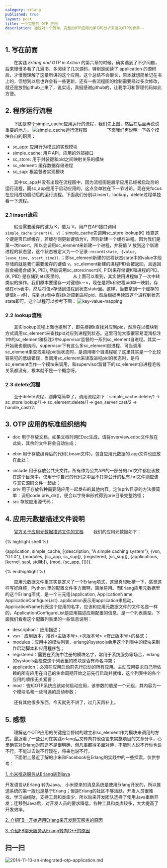 ```yaml
---
category: erlang  
published: true  
layout: post  
title: 一个完整的 OTP 应用 
description: 通过对一个简单、完整的OTP应用的学习和分析来进入OTP的世界~~ 
---  
```


 
## 1. 写在前面  
　　在实践 *Erlang and OTP in Action* 的第六章的时候，确实遇到了不少问题，后来慢慢多看了几遍书，多阅读了几次源码，特别是阅读了 application 的源码后，才慢慢理解了这章所讲的这个应用。这个总结不会很长，原本就想简单记在书上的，但想到以后也许会有一些更新，还有一些流程图的绘制需要经过多次修改，就还是放到github上来了，说实话，真挺感谢github的，让我学习和管理代码如此方便。

## 2. 程序运行流程  
　　下图是整个simple_cache应用运行的流程，我们先上图，然后在后面再说说重要的地方。
![simple_cache运行流程图](../../images/simple_cache.jpg)
　　
　　下面我们再说明一下各个模块各自的职责：  

- sc_app: 应用行为模式的实现模块  
- simple_cache: 用户API，应用的外部接口  
- sc_store: 用于封装键和pid之间映射关系的模块  
- sc_element: 缓存数据存储进程  
- sc_sup: 根监督者实现模块  
	
　　其中sc_app并没有出现在流程图中，因为流程图是展示应用已经被启动后的运行流程，而sc_app是用于启动应用的，这点会单独在下一节讨论。现在先focus在应用成功启动后的运行流程。下面我们分别以insert，lookup，delete过程单独看一下流程。  

### 2.1 insert流程  
　　假设需要缓存的键为 K，值为 V。用户在API接口调用 `simple_cache:insert(K, V)`；simple_cache先调用sc_store:lookup(K) 检查这个键是否已经缓存，若缓存则更新键值为V，否则新建一个缓存进程。因为我们是第一次insert，所以会调用sc_element来新建一个进程，并将值 V 放到这个新建进程的状态里，这个状态被定义为一个记录```-record(state, {value, lease_time, start_time}).```；即sc_element新建的进程状态state中的value字段存储的就是我们需要缓存的键值 v。sc_element新建的进程PID会被返回，且返回后会被组合成(K, PID), 然后调用sc_store:insert(K, PID)来存储键K和进程的PID。(K, PID) 是存储到ets表里的。
　　从上面可以看到，其实使用进程做了一次中转类似的操作。我们原本要缓存一对键值k－v，现在是将k和进程pid单一映射，存储在ets表中，然后将值v存储到进程到状态state里。这样，当要拿到一个缓存的键值k－v时，先到ets表中查找k对应到进程pid，然后根据再读取这个进程到状态state即可。这个过程可以参考下图：
![key-value-mapping](../../images/key-value-map.jpg)

### 2.2 lookup流程  
　　其实lookup流程上面也提到了，即先根据k查找对应到pid，然后在以模块到方式调用sc_element来查找pid对应到进程到状态。这里可能大家很容易混淆标注1中的sc_element和标注2中supervisor监督的一系列sc_element自进程。其实一开始我也很纳闷，supervisor下有这么多sc_element自进程，可当调用sc_element来查找进程pid当状态时，是调用哪个自进程呢？这里其实是一个比较容易犯的低级错误，当调用sc_element来读取进程pid的状态时，是将sc_element当作一个模块来调用，和supervisor监督下的sc_element自进程毛线关系都没有，根本就不是一个概念呀。

### 2.3 delete流程  
　　至于delete流程，则非常简单了，调用流程如下：simple_cache:delete/1 -> sc_store:lookup/1 -> sc_element:delete/1 -> gen_server:cast/2 -> handle_cast/2.

## 3. OTP 应用的标准组织结构  

* doc  用于存放文档。如果文档时用EDoc生成，请将overview.edoc文件放在此处，其余的文件将会自动生成；
+ ebin  用于存放编译后的代码(.beam文件)，包含应用元数据的.app文件也应放在此处；
- include  用于存放公共头文件。所有作为公共API的一部分的.hrl文件都应该放在这个目录中。仅用于你自己的代码之中且不打算公开的私有.hrl文件则应该与其它源码文件一起放；
- priv  用于存放各种需要随应用一起发布的其他内容。定位priv目录的方法很简单：调用code:priv_dir(<application-name>)，便会以字符串形式得到priv目录完整路径；
- src  存放应用源代码；


## 4. 应用元数据描述文件说明  
　　[官方关于应用元数据描述文件的文档](http://www.erlang.org/doc/man/app.html)
　　我们的应用元数据如下：  

{% highlight shell %}

{application, simple_cache,
	[{description, "A simple caching system"},
	 {vsn, "0.1.0"},
	 {modules, [sc_app,
	 			sc_sup]},
	 {registered, [sc_sup]},
	 {applications, [kernel, sasl, stdlib]},
	 {mod, {sc_app, []}}}.

{% endhighlight %}

　　应用元数据文件里其实是定义了一个Erlang项式，这里真想吐槽一下，感觉这样写好麻烦，Python 里的配置文件多方面啊，简单易用。而Erlang应用元数据里的这个Erlang项式，是一个三元组{application, ApplicationName, ApplicationConfigureList}. application表示用application来启动，ApplicationName代表这个应用的名字，应该和应用元数据文件的文件名是一样的，ApplicationConfigureList是应用描述应用配置的信息，是一个列表类型。下面我们看看这个配置列表里的一些信息说明：  

- description：应用描述；  
- vsn：应用版本，推荐<主版本号>.<次版本号>.<修正版本号>的格式；  
- modules：应用中的模块列表，erlang的systools会用这个列表中的模块来制作启动脚本和应用程序包； 
- registered：需要在系统中注册的模块名字，常用于系统服务等场合，erlang的systools会检查这个列表里的模块是否有命名冲突；  
- application：必须在应用启动前先行启动的所有应用。主动应用要求自己所依赖的所有应用在自己的生命周期开始之前先行启动并就绪，这个列表中的各个应用的顺序无关紧要；  
- mod：告知OTP系统应该如何启动应用，该参数的值是一个元组，其内容为一个模块名和一些可选的启动参数；  

　　还有其他很多东西，今天就先不讲了，过几天再补上。


## 5. 感想  
　　理解这个OTP应用的关键是监督树的建立和sc_element作为模块来调用的方式。最近看了一些公司在实践erlang后又转向其他语言来实施项目的文章分享，心里确实对Erlang对前途不是很明确，但凡事都得多面对待，不能别人说不行你也说不行，不能过去说不行现在，将来也说不行。  
　　下面附上最近了解的小米和Facebook在Erlang的实践中的一些探索，仅供参考：

[1. 小米推送服务从Erlang转到java](http://www.infoq.com/cn/news/2014/11/xiaomi-1111-pushservice)
>
开发语言从Erlang 转为Java。 小米原来的消息系统是使用Erlang开发的，所以推送系统的第一版也是基于Erlang；但是Erlang的社区不够活跃，开发人员很难找，学习曲线陡，支持工具和类库少，所以后来开发团队选择了使用Java重新开发；迁移到Java后，对开发人员的要求降低，各种工具和类库较多，大大提高了开发效率。  

[2. 介绍FB一开始选用Erlang来开发聊天服务的原因](http://www.quora.com/Why-was-Erlang-chosen-for-use-in-Facebook-chat)

[3. 介绍FB聊天服务从Erlang转向C++的原因](http://www.quora.com/When-did-Facebook-switch-away-from-using-Erlang-for-Facebook-Chat)




## 扫一扫     

![2014-11-10-an-integrated-otp-application.md](../../images/share/2014-11-10-an-integrated-otp-application.md.jpg)